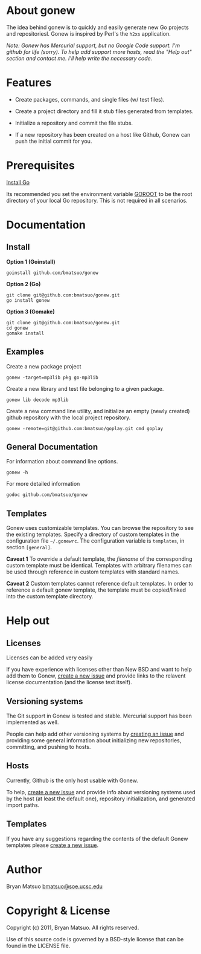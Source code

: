 [install go]: http://golang.org/doc/install.html "Install Go" 
[go environment]: http://golang.org/doc/install.html#environment "Go environment"

[issues]: https://github.com/bmatsuo/gonew/issues "Github issues"

About gonew
===========

The idea behind gonew is to quickly and easily generate new Go projects
and repositoriesl. Gonew is inspired by Perl's the `h2xs` application.

*Note: Gonew has Mercurial support, but no Google Code support. I'm github for
life (sorry). To help add support more hosts, read the "Help out" section and
contact me. I'll help write the necessary code.*

Features
========

- Create packages, commands, and single files (w/ test files).

- Create a project directory and fill it stub files generated from templates.

- Initialize a repository and commit the file stubs.

- If a new repository has been created on a host like Github, Gonew can push
the initial commit for you.

Prerequisites
=============

[Install Go](http://golang.org/doc/install.html) 

Its recommended you set the environment variable [GOROOT][go environment] to be
the root directory of your local Go repository. This is not required in all
scenarios.


Documentation
=============
Install
-------

**Option 1 (Goinstall)**

    goinstall github.com/bmatsuo/gonew

**Option 2 (Go)**

    git clone git@github.com:bmatsuo/gonew.git
    go install gonew

**Option 3 (Gomake)**

    git clone git@github.com:bmatsuo/gonew.git
    cd gonew
    gomake install

Examples
--------

Create a new package project

    gonew -target=mp3lib pkg go-mp3lib

Create a new library and test file belonging to a given package.

    gonew lib decode mp3lib

Create a new command line utility, and initialize an empty (newly
created) github repository with the local project repository.

    gonew -remote=git@github.com:bmatsuo/goplay.git cmd goplay

General Documentation
---------------------

For information about command line options.

    gonew -h

For more detailed information

    godoc github.com/bmatsuo/gonew

Templates
---------

Gonew uses customizable templates. You can browse the repository to see the
existing templates. Specify a directory of custom templates in the configuration
file `~/.gonewrc`. The configuration variable is `templates`, in section
`[general]`.

**Caveat 1** To override a default template, the *filename* of the corresponding
custom template must be identical. Templates with arbitrary filenames can be used
through reference in custom templates with standard names.

**Caveat 2** Custom templates cannot reference default templates. In order to
reference a default gonew template, the template must be copied/linked into the
custom template directory.

Help out
========

Licenses
--------

Licenses can be added very easily

If you have experience with licenses other than New BSD and want to help add
them to Gonew, [create a new issue][issues] and provide links to the relavent
license documentation (and the license text itself).

Versioning systems
------------------

The Git support in Gonew is tested and stable. Mercurial support has been
implemented as well.

People can help add other versioning systems by [creating an issue][issues] and
providing some general information about initializing new repositories,
committing, and pushing to hosts.

Hosts
-----

Currently, Github is the only host usable with Gonew.

To help, [create a new issue][issues] and provide info about versioning systems
used by the host (at least the default one), repository initialization, and
generated import paths.

Templates
---------

If you have any suggestions regarding the contents of the default Gonew templates
please [create a new issue][issues].

Author
======

Bryan Matsuo <bmatsuo@soe.ucsc.edu>

Copyright & License
===================

Copyright (c) 2011, Bryan Matsuo.
All rights reserved.

Use of this source code is governed by a BSD-style license that can be
found in the LICENSE file.
